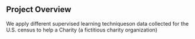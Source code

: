 ## Project Overview
We apply different supervised learning techniqueson data collected for the U.S. census to help a Charity (a fictitious charity organization)
